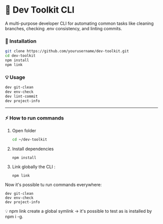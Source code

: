 # 🧰 Dev Toolkit CLI

A multi-purpose developer CLI for automating common tasks like cleaning branches, checking .env consistency, and linting commits.

### 🏁 Installation

```bash
git clone https://github.com/yourusername/dev-toolkit.git
cd dev-toolkit
npm install
npm link
```

### 💡 Usage
```bash
dev git-clean
dev env-check
dev lint-commit
dev project-info
```

---

### ⚡ How to run commands

1. Open folder
   ```bash
   cd ~/dev-toolkit
    ```

2. Install dependencies
    ```
    npm install
    ```

3. Link globally the CLI :
    ```
    npm link
    ```

Now it's possible tu run commands everywhere:
```
dev git-clean   
dev env-check   
dev project-info  
```

💡 npm link create a global symlink → it's possible to test as is installed by npm i -g.